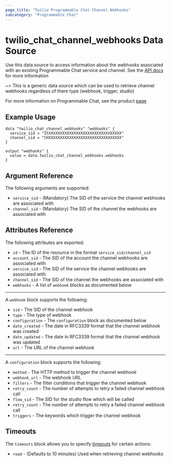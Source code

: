 ```yaml
---
page_title: "Twilio Programmable Chat Channel Webhooks"
subcategory: "Programmable Chat"
---
```


# twilio_chat_channel_webhooks Data Source

Use this data source to access information about the webhooks associated with an existing Programmable Chat service and channel. See the [API docs](https://www.twilio.com/docs/chat/rest/channel-webhook-resource) for more information

~> This is a generic data source which can be used to retrieve channel webhooks regardless of there type (webhook, trigger, studio)

For more information on Programmable Chat, see the product [page](https://www.twilio.com/chat)

## Example Usage

```hcl
data "twilio_chat_channel_webhooks" "webhooks" {
  service_sid = "ISXXXXXXXXXXXXXXXXXXXXXXXXXXXXXXXX"
  channel_sid = "CHXXXXXXXXXXXXXXXXXXXXXXXXXXXXXXXX"
}

output "webhooks" {
  value = data.twilio_chat_channel_webhooks.webhooks
}
```

## Argument Reference

The following arguments are supported:

- `service_sid` - (Mandatory) The SID of the service the channel webhooks are associated with
- `channel_sid` - (Mandatory) The SID of the channel the webhooks are associated with

## Attributes Reference

The following attributes are exported:

- `id` - The ID of the resource in the format `service_sid/channel_sid`
- `account_sid` - The SID of the account the channel webhooks are associated with
- `service_sid` - The SID of the service the channel webhooks are associated with
- `channel_sid` - The SID of the channel the webhooks are associated with
- `webhooks` - A list of `webhook` blocks as documented below

---

A `webhook` block supports the following:

- `sid` - The SID of the channel webhook
- `type` - The type of webhook
- `configuration` - The `configuration` block as documented below
- `date_created` - The date in RFC3339 format that the channel webhook was created
- `date_updated` - The date in RFC3339 format that the channel webhook was updated
- `url` - The URL of the channel webhook

---

A `configuration` block supports the following:

- `method` - The HTTP method to trigger the channel webhook
- `webhook_url` - The webhook URL
- `filters` - The filter conditions that trigger the channel webhook
- `retry_count` - The number of attempts to retry a failed channel webhook call
- `flow_sid` - The SID for the studio flow which will be called
- `retry_count` - The number of attempts to retry a failed channel webhook call
- `triggers` - The keywords which trigger the channel webhook

## Timeouts

The `timeouts` block allows you to specify [timeouts](https://www.terraform.io/docs/configuration/resources.html#timeouts) for certain actions:

- `read` - (Defaults to 10 minutes) Used when retrieving channel webhooks
